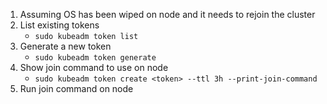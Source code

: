 1. Assuming OS has been wiped on node and it needs to rejoin the cluster
2. List existing tokens
    * `sudo kubeadm token list`
3. Generate a new token
    * `sudo kubeadm token generate`
4. Show join command to use on node
    * `sudo kubeadm token create <token> --ttl 3h --print-join-command`
5. Run join command on node 